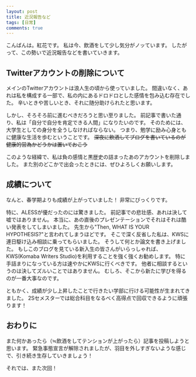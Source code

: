 ```yaml
---
layout: post
title: 近況報告など
tags: [日常]
comments: true
---
```


こんばんは。紅花です。
私は今、飲酒をして少し気分がノッています。
したがって、この勢いで近況報告などを書いていきます。

## Twitterアカウントの削除について

メインのTwitterアカウントは浪人生の頃から使っていました。
間違いなく、あれは私を構成する一部で、私の内にあるドロドロとした感情を包み込む存在でした。
辛いときや苦しいとき、それに随分助けられたと思います。

しかし、そろそろ前に進むべきだろうと思い至りました。
前記事で書いた通り、私は「自分で自分を肯定できる人間」になりたいのです。
そのためには、大学生としての身分を全うしなければならない。
つまり、勉学に励み心身ともに健康な生活を歩むということです。
~~深夜に飲酒してブログを書いているのが健康的営為かどうかは置いておこう~~

このような経緯で、私は負の感情と黒歴史の詰まったあのアカウントを削除しました。
また別のどこかで出会ったときには、ぜひよろしくお願いします。

## 成績について

なんと、春学期よりも成績が上がっていました！
非常にびっくりです。

特に、ALESSが優だったのには驚きました。
前記事での悲壮感、あれは決して嘘ではありません。
本当に、あの直後のプレゼンテーションでそれはそれは酷い発表をしてしまいました。
先生から"Then, WHAT IS YOUR HYPOTHESIS?"と言われてしまうほどです。
そこで深く反省した私は、KWSに連日駆け込み相談に乗ってもらいました。
そうして何とか論文を書き上げました。
もしこのブログを見ている新入生の皆さんがいらっしゃれば、KWS(Komaba Writers Studio)を利用することを強く強くお勧めします。
特に手詰まりになっている方は速やかにKWSに行くべきです。
他者に相談するというのは決してズルいことではありません。
むしろ、そこから新たに学びを得るのが一番大事なのです。

ともかく、成績が少し上昇したことで行きたい学部に行ける可能性が生まれてきました。
2Sセメスターでは総合科目をなるべく高得点で回収できるように頑張ります！

## おわりに

また何かあったら（≒飲酒をしてテンションが上がったら）記事を投稿しようと思います。
緊急事態宣言が解除されましたが、羽目を外しすぎないような感じで、引き続き生存していきましょう！

それでは、また次回！